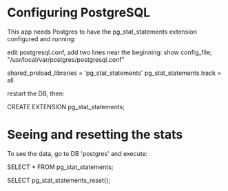 # Configuring PostgreSQL

This app needs Postgres to have the pg_stat_statements extension configured and running:


edit postgresql.conf, add two lines near the beginning:
show config_file;   "/usr/local/var/postgres/postgresql.conf"

shared_preload_libraries = 'pg_stat_statements'
pg_stat_statements.track = all

restart the DB, then:

CREATE EXTENSION pg_stat_statements;

# Seeing and resetting the stats

To see the data, go to DB 'postgres' and execute:

SELECT * FROM pg_stat_statements;

SELECT pg_stat_statements_reset();